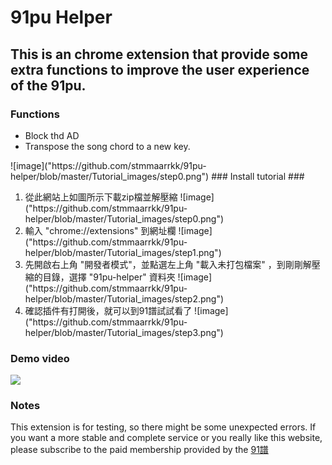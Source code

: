 91pu Helper
===
This is an chrome extension that provide some extra functions to improve the user experience of the 91pu.
---
### Functions ###
<ul>
  <li> Block thd AD
  <li> Transpose the song chord to a new key.
</ul>
![image]("https://github.com/stmmaarrkk/91pu-helper/blob/master/Tutorial_images/step0.png")
### Install tutorial ###
<ol type="1">
  <li> 從此網站上如圖所示下載zip檔並解壓縮  
  ![image]("https://github.com/stmmaarrkk/91pu-helper/blob/master/Tutorial_images/step0.png")
  <li> 輸入 "chrome://extensions" 到網址欄
  ![image]("https://github.com/stmmaarrkk/91pu-helper/blob/master/Tutorial_images/step1.png")
  <li> 先開啟右上角 "開發者模式"，並點選左上角 "載入未打包檔案" ，到剛剛解壓縮的目錄，選擇 "91pu-helper" 資料夾  
  ![image]("https://github.com/stmmaarrkk/91pu-helper/blob/master/Tutorial_images/step2.png")
  <li> 確認插件有打開後，就可以到91譜試試看了  
  ![image]("https://github.com/stmmaarrkk/91pu-helper/blob/master/Tutorial_images/step3.png")
</ol>

### Demo video ###
[![](http://img.youtube.com/vi/9N2NWOYvnhg/0.jpg)](http://www.youtube.com/watch?v=9N2NWOYvnhg "Demo Video")
### Notes ###
This extension is for testing, so there might be some unexpected errors. If you want a more stable and complete service or you really like this website, please subscribe to the paid membership provided by the [91譜](href="https://www.91pu.com.tw")
